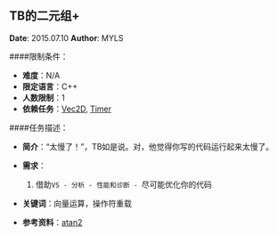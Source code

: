 TB的二元组+
---

**Date**: 2015.07.10
**Author**: MYLS

####限制条件：

 - **难度**：N/A
 - **限定语言**：C++
 - **人数限制**：1
 - **依赖任务**：[Vec2D](Vec2D.md), [Timer](Timer.md)

####任务描述：

 - **简介**：“太慢了！”，TB如是说。对，他觉得你写的代码运行起来太慢了。

 - **需求**：
    1. 借助`VS - 分析 - 性能和诊断 - `尽可能优化你的代码

 - **关键词**：向量运算，操作符重载
 - **参考资料**：[atan2](http://www.cplusplus.com/reference/cmath/atan2/)

